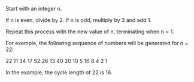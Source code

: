 Start with an integer n. 

If n is even, divide by 2. If n is odd, multiply by 3 and add 1. 

Repeat this process with the new value of n, terminating when n = 1.

For example, the following sequence of numbers will be generated for n = 22:

22 11 34 17 52 26 13 40 20 10 5 16 8 4 2 1

In the example, the cycle length of 22 is 16.